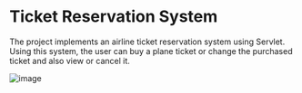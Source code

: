 # Ticket Reservation System 

The project implements an airline ticket reservation system using Servlet. Using this system, the user can buy a plane ticket or change the purchased ticket and also view or cancel it.

![image](https://user-images.githubusercontent.com/61278077/91310285-ea612f80-e7c6-11ea-8bd1-8f5b539cd037.png)
